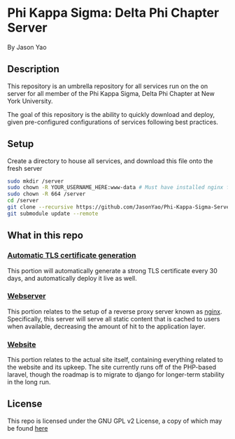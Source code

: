 # Phi Kappa Sigma: Delta Phi Chapter Server
By Jason Yao

## Description
This repository is an umbrella repository for all services run on the on server for all member of
the Phi Kappa Sigma, Delta Phi Chapter at New York University.

The goal of this repository is the ability to quickly download and deploy, given pre-configured
configurations of services following best practices.

## Setup
Create a directory to house all services, and download this file onto the fresh server

```sh
sudo mkdir /server
sudo chown -R YOUR_USERNAME_HERE:www-data # Must have installed nginx first
sudo chown -R 664 /server
cd /server
git clone --recursive https://github.com/JasonYao/Phi-Kappa-Sigma-Server.git .
git submodule update --remote
```

## What in this repo

### [Automatic TLS certificate generation](letsEncrypt/)
This portion will automatically generate a strong TLS certificate every 30 days, and automatically
deploy it live as well.

### [Webserver](nginx/)
This portion relates to the setup of a reverse proxy server known as [nginx](http://nginx.org/en/).
Specifically, this server will serve all static content that is cached to users when available, 
decreasing the amount of hit to the application layer.

### [Website](skullhouse/)
This portion relates to the actual site itself, containing everything related to the website and its 
upkeep. The site currently runs off of the PHP-based laravel, though the roadmap is to migrate to
django for longer-term stability in the long run.

## License
This repo is licensed under the GNU GPL v2 License, a copy of which may be found [here](LICENSE)
